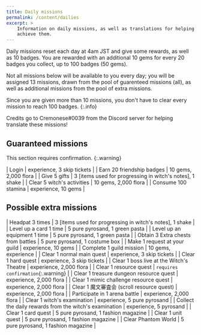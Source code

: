 ```yaml
---
title: Daily missions
permalink: /content/dailies
excerpt: >
    Information on daily missions, as well as translations for helping you
    achieve them.
---
```


Daily missions reset each day at 4am JST and give some rewards, as well as 10
badges. You are rewarded with an additional 10 gems for every 20 badges you
collect, up to 100 badges (50 gems).

Not all missions below will be available to you every day; you will be assigned
13 missions, drawn from the pool of guarenteed missions (all), as well as
additional missions from the pool of extra missions.

Since you are given more than 10 missions, you don't have to clear every mission
to reach 100 badges.
{:.info}

Credits go to Cremonese#0039 from the Discord server for helping translate these
missions!

## Guaranteed missions

This section requires confirmation.
{:.warning}

| Login                      | experience, 3 skip tickets                               |
| Earn 20 friendship badges  | 10 gems, 2,000 flora                                     |
| Give 5 gifts               | 3 [items used for progressing in witch's notes], 1 shake |
| Clear 5 witch's activities | 10 gems, 2,000 flora                                     |
| Consume 100 stamina        | experience, 10 gems                                      |

## Possible extra missions

| Headpat 3 times                                        | 3 [items used for progressing in witch's notes], 1 shake |
| Level up a card 1 time                                 | 5 pure pyrosand, 1 green pasta                           |
| Level up an equipment 1 time                           | 5 pure pyrosand, 1 green pasta                           |
| Obtain 3 Extra chests from battles                     | 5 pure pyrosand, 1 costume box                           |
| Make 1 request at your guild                           | experience, 10 gems                                      |
| Complete 1 guild mission                               | 10 gems, experience                                      |
| Clear 1 normal main quest                              | experience, 3 skip tickets                               |
| Clear 1 hard quest                                     | experience, 3 skip tickets                               |
| Clear 1 boss live at the Witch's Theatre               | experience, 2,000 flora                                  |
| Clear 1 resource quest                                 | `requires confirmation`{:.warning}                       |
| Clear 1 treasure dungeon resource quest                | experience, 2,000 flora                                  |
| Clear 1 mimic challenge resource quest                 | experience, 2,000 flora                                  |
| Clear 1 魔文審査会 (scroll resource quest)             | experience, 2,000 flora                                  |
| Participate in 1 arena battle                          | experience, 2,000 flora                                  |
| Clear 1 witch's examination                            | experience, 5 pure pyrosand                              |
| Collect the daily rewards from the witch's examination | experience, 5 pyrosand                                   |
| Clear 1 card quest                                     | 5 pure pyrosand, 1 fashion magazine                      |
| Clear 1 unit quest                                     | 5 pure pyrosand, 1 fashion magazine                      |
| Clear Phantom World                                    | 5 pure pyrosand, 1 fashion magazine                      |


